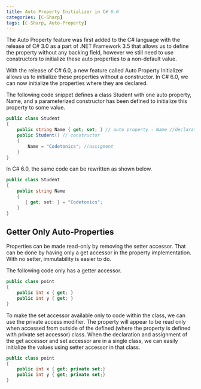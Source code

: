 ```yaml
---
title: Auto Property Initializer in C# 6.0
categories: [C-Sharp]
tags: [C-Sharp, Auto-Property]
---
```


The Auto Property feature was first added to the C# language with the release of C# 3.0 as a part of .NET Framework 3.5 
that allows us to define the property without any backing field, however we still need to use constructors to initialize 
these auto properties to a non-default value.

With the release of C# 6.0, a new feature called Auto Property Initializer allows us to initialize these properties without
a constructor. In C# 6.0, we can now initialize the properties where they are declared.

The following code snippet defines a class Student with one auto property, Name, and a parameterized constructor has been 
defined to initialize this property to some value.

```c#
public class Student
{
    public string Name { get; set; } // auto property - Name //declaration
    public Student() // constructor
    {
        Name = "Codetonics"; //assigment
    }
}
``` 

In C# 6.0, the same code can be rewritten as shown below.

```c#
public class Student
{
    public string Name
    {
       { get; set: } = "Codetonics";
    }
}
``` 

## Getter Only Auto-Properties

Properties can be made read-only by removing the setter accessor. That can be done by having only a get accessor in the 
property implementation. With no setter, immutability is easier to do.

The following code only has a getter accessor.

```c#
public class point
{
    public int x { get; }
    public int y { get; }
}
``` 

To make the set accessor available only to code within the class, we can use the private access modifier. The property 
will appear to be read only when accessed from outside of the defined (where the property is defined with private set accessor) 
class. When the declaration and assignment of the get accessor and set accessor are in a single class, we can easily 
initialize the values using setter accessor in that class.

```c#
public class point
{
    public int x { get; private set;}
    public int y { get; private set;}
}
``` 